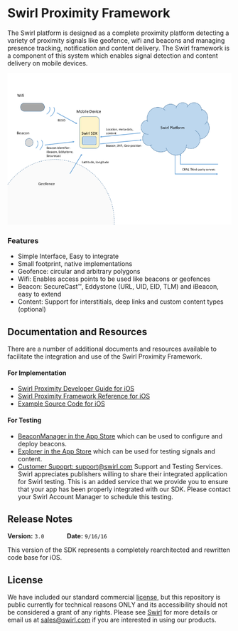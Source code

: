 # Swirl Proximity Framework
The Swirl platform is designed as a complete proximity platform detecting a variety of proximity signals like geofence, wifi and beacons and managing presence tracking, notification and content delivery.  The Swirl framework is a component of this system which enables signal detection and content delivery on mobile devices.

![](./docs/images/sdk3-overview.png)

### Features
* Simple Interface, Easy to integrate
* Small footprint, native implementations
* Geofence: circular and arbitrary polygons
* Wifi: Enables access points to be used like beacons or geofences
* Beacon: SecureCast™, Eddystone (URL, UID, EID, TLM) and iBeacon, easy to extend
* Content: Support for interstitials, deep links and custom content types (optional)

## Documentation and Resources
There are a number of additional documents and resources available to facilitate the integration and use of the Swirl Proximity Framework.

#### For Implementation
* [Swirl Proximity Developer Guide for iOS](./docs/swirl-developer-guide-ios.md)
* [Swirl Proximity Framework Reference for iOS](https://SwirlNetworks.github.io/swirl-sdk-ios/index.html)
* [Example Source Code for iOS](./examples/)

#### For Testing
* [BeaconManager in the App Store](https://itunes.apple.com/us/app/swirl-beacon-manager/id855322103?mt=8) which can be used to configure and deploy beacons.
* [Explorer in the App Store](https://itunes.apple.com/us/app/swirl-in-store-explorer/id781067361?mt=8) which can be used for testing signals and content.
* [Customer Supoprt: support@swirl.com](mailto:support@swirl.com) 
  Support and Testing Services. Swirl appreciates publishers willing to share their integrated application for Swirl testing. This is an added service that we provide you to ensure that your app has been properly integrated with our SDK. Please contact your Swirl Account Manager to schedule this testing.

## Release Notes
**Version:** `3.0` &nbsp;&nbsp;&nbsp;&nbsp;&nbsp;&nbsp;&nbsp;&nbsp;&nbsp;&nbsp;&nbsp;&nbsp;**Date:** `9/16/16`
<p>
This version of the SDK represents a completely rearchitected and rewritten code base for iOS.  

## License
We have included our standard commercial [license](LICENSE.md), but this repository is public currently for technical reasons ONLY and its accessibility should not be considered a grant of any rights.  Please see [Swirl](https://www.swirl.com) for more details or email us at [sales@swirl.com](mailto:sales@swirl.com) if you are interested in using our products.

